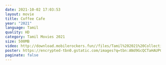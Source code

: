 ```yaml
---
date: 2021-10-02 17:03:53
layout: movie
title: Coffee Cafe
year: "2021"
language: Tamil
quality: HD
category: Tamil Movies 2021
size: 500MB
video: http://download.mobilerockers.fun//files/Tamil%202021%20Collection/Coffee%20Cafe%20(2021)/Coffee%20Cafe%20(2021)%20Full%20Movies/Coffee%20Cafe%20(2021)%20HDRip/Coffee%20Cafe%20(2021)%20HDRip%20Single%20Part.mp4
poster: https://encrypted-tbn0.gstatic.com/images?q=tbn:ANd9GcQCTaHAUPGJwb-fkgpcpHGasg4dcjSlwXkuQA&usqp=CAU
paginate: false
---
```

